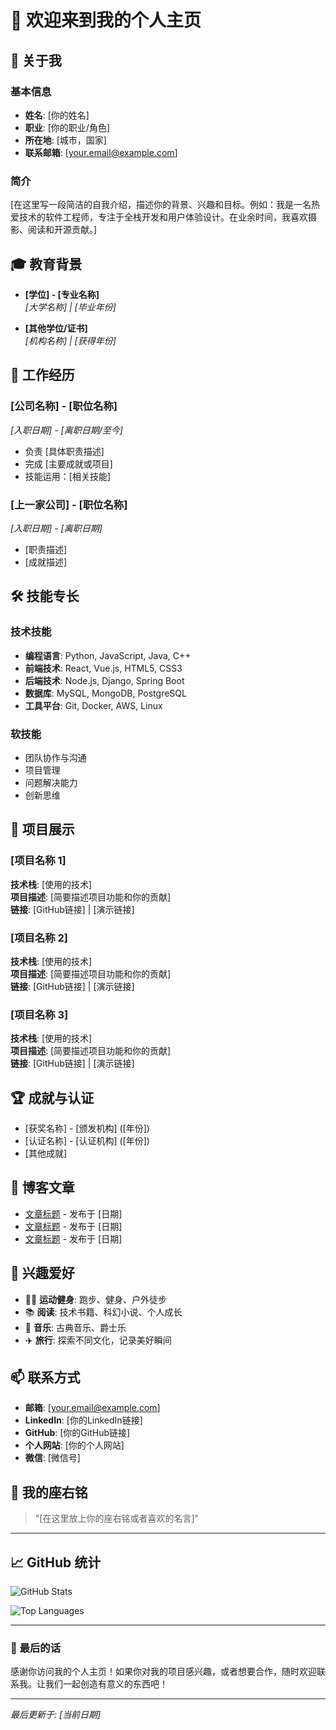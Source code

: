 # 🌟 欢迎来到我的个人主页

## 👋 关于我

### 基本信息
- **姓名**: [你的姓名]
- **职业**: [你的职业/角色]
- **所在地**: [城市，国家]
- **联系邮箱**: [your.email@example.com]

### 简介
[在这里写一段简洁的自我介绍，描述你的背景、兴趣和目标。例如：我是一名热爱技术的软件工程师，专注于全栈开发和用户体验设计。在业余时间，我喜欢摄影、阅读和开源贡献。]

## 🎓 教育背景

- **[学位] - [专业名称]**  
  *[大学名称] | [毕业年份]*
  
- **[其他学位/证书]**  
  *[机构名称] | [获得年份]*

## 💼 工作经历

### [公司名称] - [职位名称]
*[入职日期] - [离职日期/至今]*

- 负责 [具体职责描述]
- 完成 [主要成就或项目]
- 技能运用：[相关技能]

### [上一家公司] - [职位名称]
*[入职日期] - [离职日期]*

- [职责描述]
- [成就描述]

## 🛠️ 技能专长

### 技术技能
- **编程语言**: Python, JavaScript, Java, C++
- **前端技术**: React, Vue.js, HTML5, CSS3
- **后端技术**: Node.js, Django, Spring Boot
- **数据库**: MySQL, MongoDB, PostgreSQL
- **工具平台**: Git, Docker, AWS, Linux

### 软技能
- 团队协作与沟通
- 项目管理
- 问题解决能力
- 创新思维

## 🚀 项目展示

### [项目名称 1]
**技术栈**: [使用的技术]  
**项目描述**: [简要描述项目功能和你的贡献]  
**链接**: [GitHub链接] | [演示链接]

### [项目名称 2]
**技术栈**: [使用的技术]  
**项目描述**: [简要描述项目功能和你的贡献]  
**链接**: [GitHub链接] | [演示链接]

### [项目名称 3]
**技术栈**: [使用的技术]  
**项目描述**: [简要描述项目功能和你的贡献]  
**链接**: [GitHub链接] | [演示链接]

## 🏆 成就与认证

- [获奖名称] - [颁发机构] ([年份])
- [认证名称] - [认证机构] ([年份])
- [其他成就]

## 📝 博客文章

- [文章标题](链接) - 发布于 [日期]
- [文章标题](链接) - 发布于 [日期]
- [文章标题](链接) - 发布于 [日期]

## 🎨 兴趣爱好

- 🏃‍♂️ **运动健身**: 跑步、健身、户外徒步
- 📚 **阅读**: 技术书籍、科幻小说、个人成长
- 🎵 **音乐**: 古典音乐、爵士乐
- ✈️ **旅行**: 探索不同文化，记录美好瞬间

## 📫 联系方式

- **邮箱**: [your.email@example.com]
- **LinkedIn**: [你的LinkedIn链接]
- **GitHub**: [你的GitHub链接]
- **个人网站**: [你的个人网站]
- **微信**: [微信号]

## 💭 我的座右铭

> "[在这里放上你的座右铭或者喜欢的名言]"

---

## 📈 GitHub 统计

![GitHub Stats](https://github-readme-stats.vercel.app/api?username=your-username&show_icons=true&theme=radical)

![Top Languages](https://github-readme-stats.vercel.app/api/top-langs/?username=your-username&layout=compact&theme=radical)

---

### 🌈 最后的话

感谢你访问我的个人主页！如果你对我的项目感兴趣，或者想要合作，随时欢迎联系我。让我们一起创造有意义的东西吧！

---

*最后更新于: [当前日期]*
